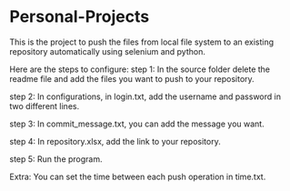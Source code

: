 # Personal-Projects
This is the project to push the files from local file system to an existing repository automatically using selenium and python.

Here are the steps to configure:
step 1:
In the source folder delete the readme file and add the files you want to push to your repository.

step 2:
In configurations, in login.txt, add the username and password in two different lines.

step 3:
In commit_message.txt, you can add the message you want.

step 4:
In repository.xlsx, add the link to your repository.

step 5:
Run the program.

Extra: You can set the time between each push operation in time.txt. 
